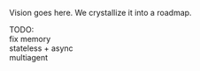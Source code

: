 Vision goes here. We crystallize it into a roadmap.

TODO:  
    fix memory  
    stateless + async  
    multiagent  

